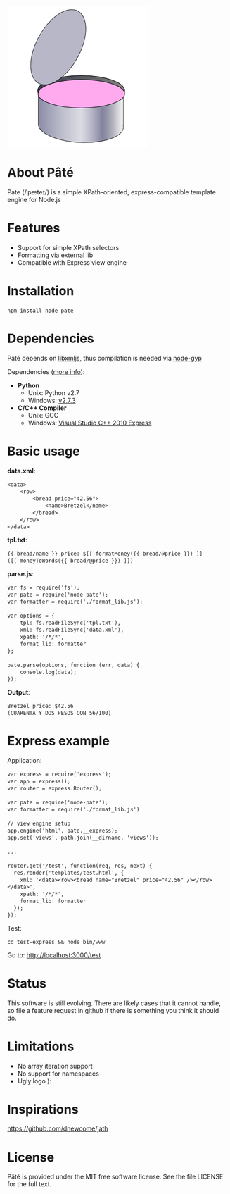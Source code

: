 ![logo](https://raw.githubusercontent.com/benoror/node-pate/master/resources/logo.png)

# About Pâté

Pate (/ˈpæteɪ/) is a simple XPath-oriented, express-compatible template engine for Node.js

# Features

- Support for simple XPath selectors
- Formatting via external lib
- Compatible with Express view engine

# Installation

    npm install node-pate

# Dependencies

Pâté depends on [libxmljs](https://github.com/polotek/libxmljs), thus compilation is needed via [node-gyp](https://github.com/TooTallNate/node-gyp)

Dependencies ([more info](https://github.com/TooTallNate/node-gyp#installation)):
- **Python**
    - Unix: Python v2.7
    - Windows: [v2.7.3](http://www.python.org/download/releases/2.7.3#download)
- **C/C++ Compiler**
    - Unix: GCC
    - Windows: [Visual Studio C++ 2010 Express](http://go.microsoft.com/?linkid=9709949)

# Basic usage

**data.xml**:

    <data>
        <row>
            <bread price="42.56">
                <name>Bretzel</name>
            </bread>
        </row>
    </data>

**tpl.txt**:

    {{ bread/name }} price: $[[ formatMoney({{ bread/@price }}) ]]
    ([[ moneyToWords({{ bread/@price }}) ]])

**parse.js**:

    var fs = require('fs');
    var pate = require('node-pate');
    var formatter = require('./format_lib.js');

    var options = {
        tpl: fs.readFileSync('tpl.txt'),
        xml: fs.readFileSync('data.xml'),
        xpath: '/*/*',
        format_lib: formatter
    };

	pate.parse(options, function (err, data) {
        console.log(data);
	});

**Output**:

	Bretzel price: $42.56
    (CUARENTA Y DOS PESOS CON 56/100)

# Express example

Application:

    var express = require('express');
    var app = express();
    var router = express.Router();

    var pate = require('node-pate');
    var formatter = require('./format_lib.js')

    // view engine setup
    app.engine('html', pate.__express);
    app.set('views', path.join(__dirname, 'views'));

    ...

    router.get('/test', function(req, res, next) {
      res.render('templates/test.html', {
        xml: '<data><row><bread name="Bretzel" price="42.56" /></row></data>',
        xpath: '/*/*',
        format_lib: formatter
      });
    });

Test:

    cd test-express && node bin/www

Go to: <http://localhost:3000/test>

# Status

This software is still evolving. There are likely cases that it cannot handle, so file a feature request in github if there is something you think it should do.

# Limitations

- No array iteration support
- No support for namespaces
- Ugly logo ):

# Inspirations

https://github.com/dnewcome/jath

# License

Pâté is provided under the MIT free software license. See the file LICENSE for the full text.